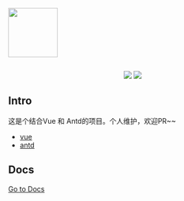 <p align="center" style="display: inline-block; vertical-align: middle;">
  <a href="http://vuejs.org" target="_blank">
    <img width="100"src="http://s2.upload.tf/Gbv.png">
  </a>
</p>

<p align="center">
  <a href="https://david-dm.org/okoala/vue-antd" title="Dependencies Status"><img src="https://david-dm.org/okoala/vue-antd.svg"></a>
  <a href="https://gitter.im/okoala/vue-antd?utm_source=badge&utm_medium=badge&utm_campaign=pr-badge&utm_content=badge" title="Join the chat at https://gitter.im/okoala/vue-antd"><img src="https://badges.gitter.im/Join Chat.svg"></a>
</p>

## Intro

这是个结合Vue 和 Antd的项目。个人维护，欢迎PR~~

- [vue](https://github.com/yyx990803/vue)
- [antd](https://github.com/ant-design/ant-design)

## Docs

[Go to Docs](http://okoala.github.io/vue-antd/#!/components)
